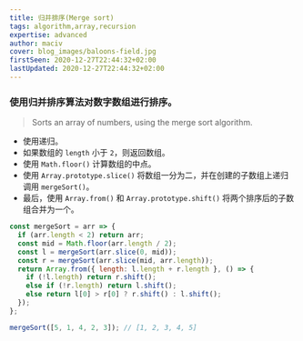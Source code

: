 ```yaml
---
title: 归并排序(Merge sort)
tags: algorithm,array,recursion
expertise: advanced
author: maciv
cover: blog_images/baloons-field.jpg
firstSeen: 2020-12-27T22:44:32+02:00
lastUpdated: 2020-12-27T22:44:32+02:00
---
```


### 使用归并排序算法对数字数组进行排序。
> Sorts an array of numbers, using the merge sort algorithm.

- 使用递归。
- 如果数组的 `length` 小于 `2`，则返回数组。
- 使用 `Math.floor()` 计算数组的中点。
- 使用 `Array.prototype.slice()` 将数组一分为二，并在创建的子数组上递归调用 `mergeSort()`。
- 最后，使用 `Array.from()` 和 `Array.prototype.shift()` 将两个排序后的子数组合并为一个。

```js
const mergeSort = arr => {
  if (arr.length < 2) return arr;
  const mid = Math.floor(arr.length / 2);
  const l = mergeSort(arr.slice(0, mid));
  const r = mergeSort(arr.slice(mid, arr.length));
  return Array.from({ length: l.length + r.length }, () => {
    if (!l.length) return r.shift();
    else if (!r.length) return l.shift();
    else return l[0] > r[0] ? r.shift() : l.shift();
  });
};
```

```js
mergeSort([5, 1, 4, 2, 3]); // [1, 2, 3, 4, 5]
```
